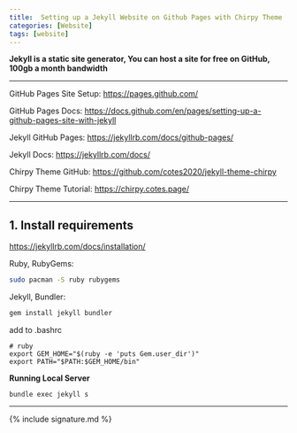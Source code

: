 ```yaml
---
title:  Setting up a Jekyll Website on Github Pages with Chirpy Theme
categories: [Website]
tags: [website]
---
```


**Jekyll is a static site generator, You can host a site for free on GitHub, 100gb a month bandwidth**

---

GitHub Pages Site Setup:
<a href="https://pages.github.com/" target="_blank">https://pages.github.com/</a>

GitHub Pages Docs:
<a href="https://docs.github.com/en/pages/setting-up-a-github-pages-site-with-jekyll" target="_blank">https://docs.github.com/en/pages/setting-up-a-github-pages-site-with-jekyll</a>

Jekyll GitHub Pages:
<a href="https://jekyllrb.com/docs/github-pages/" target="_blank">https://jekyllrb.com/docs/github-pages/</a>

Jekyll Docs:
<a href="https://jekyllrb.com/docs/" target="_blank">https://jekyllrb.com/docs/</a>

Chirpy Theme GitHub: 
<a href="https://github.com/cotes2020/jekyll-theme-chirpy" target="_blank">https://github.com/cotes2020/jekyll-theme-chirpy</a>

Chirpy Theme Tutorial: 
<a href="https://chirpy.cotes.page/" target="_blank">https://chirpy.cotes.page/</a>

---

## 1. Install requirements

https://jekyllrb.com/docs/installation/

Ruby, RubyGems:
```sh
sudo pacman -S ruby rubygems
```
Jekyll, Bundler:
```sh
gem install jekyll bundler
```
add to .bashrc

```
# ruby
export GEM_HOME="$(ruby -e 'puts Gem.user_dir')"
export PATH="$PATH:$GEM_HOME/bin"
```

**Running Local Server**

```terminal
bundle exec jekyll s
```
---

{% include signature.md %}
